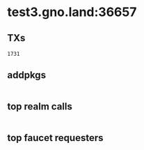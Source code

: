 # test3.gno.land:36657

## TXs
```
1731
```

## addpkgs
```
```

## top realm calls
```
```

## top faucet requesters
```
```

